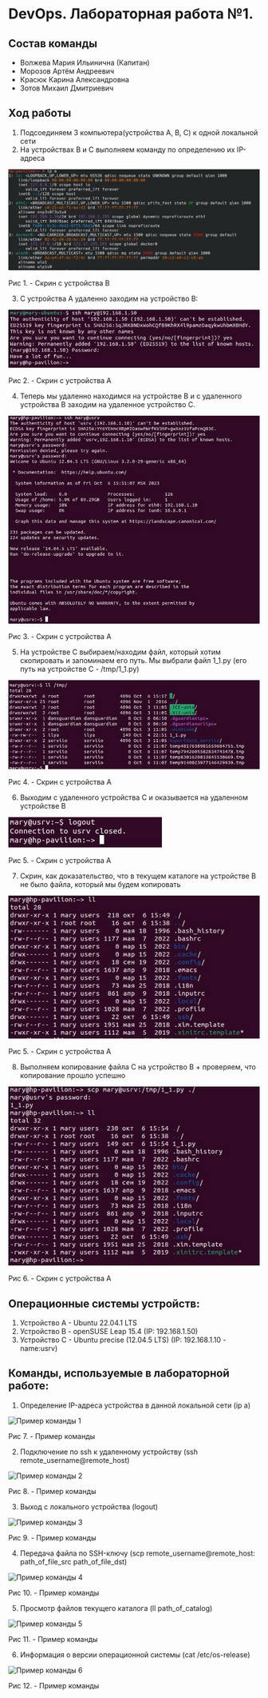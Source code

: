 # DevOps. Лабораторная работа №1.
## Состав команды
- Волжева Мария Ильинична (Капитан)
- Морозов Артём Андреевич
- Красюк Карина Александровна
- Зотов Михаил Дмитриевич
## Ход работы
1. Подсоединяем 3 компьютера(устройства A, B, C) к одной локальной сети
2. На устройствах В и С выполняем команду по определению их IP-адреса

![Скрин с устройства В 1](https://github.com/Ermack241/White---maned-horses/blob/main/DevOps%201%20lab/pic/photo_2023-10-06_18-45-52.jpg)

Рис 1. - Скрин с устройства В

3. С устройства A удаленно заходим на устройство В:

![Скрин с устройства A 1](https://github.com/Ermack241/White---maned-horses/blob/main/DevOps%201%20lab/pic/photo_2023-10-06_18-46-13.jpg)

Рис 2. - Скрин с устройства A

4. Теперь мы удаленно находимся на устройстве B и с удаленного устройства B заходим на удаленное устройство С. 

![Скрин с устройства A 2](https://github.com/Ermack241/White---maned-horses/blob/main/DevOps%201%20lab/pic/photo_2023-10-06_18-46-16.jpg)

Рис 3. - Скрин с устройства A

5. На устройстве С выбираем/находим файл, который хотим скопировать и запоминаем его путь. Мы выбрали файл 1_1.py (его путь на устройстве С -  /tmp/1_1.py)

![Скрин с устройства A 3](https://github.com/Ermack241/White---maned-horses/blob/main/DevOps%201%20lab/pic/photo_2023-10-06_18-46-21.jpg)

Рис 4. - Скрин с устройства A

6. Выходим с удаленного устройства С и оказывается на удаленном устройстве B

![Скрин с устройства A 4](https://github.com/Ermack241/White---maned-horses/blob/main/DevOps%201%20lab/pic/photo_2023-10-06_18-46-24.jpg)

Рис 5. - Скрин с устройства A

7. Скрин, как доказательство, что в текущем каталоге на устройстве B не было файла, который мы будем копировать

![Скрин с устройства A 5](https://github.com/Ermack241/White---maned-horses/blob/main/DevOps%201%20lab/pic/photo_2023-10-06_18-46-27.jpg)

Рис 5. - Скрин с устройства A

8. Выполняем копирование файла С на устройство В + проверяем, что копирование прошло успешно

![Скрин с устройства A 6](https://github.com/Ermack241/White---maned-horses/blob/main/DevOps%201%20lab/pic/photo_2023-10-06_18-46-30.jpg)

Рис 6. - Скрин с устройства A


## Операционные системы устройств:
1. Устройство A - Ubuntu 22.04.1 LTS
2. Устройство B - openSUSE Leap 15.4 (IP: 192.168.1.50)
3. Устройство C - Ubuntu precise (12.04.5 LTS) (IP: 192.168.1.10 - name:usrv)

## Команды, используемые в лабораторной работе:
1. Определение IP-адреса устройства в данной локальной сети (ip a)

![Пример команды 1](https://github.com/Ermack241/White-maned-horses/blob/main/DevOps%201%20lab/pic/%D0%A0%D0%B8%D1%81%D1%83%D0%BD%D0%BE%D0%BA1.png)

Рис 7. - Пример команды

2. Подключение по ssh к удаленному устройству 
(ssh remote_username@remote_host)

![Пример команды 2](https://github.com/Ermack241/White-maned-horses/blob/main/DevOps%201%20lab/pic/%D0%A0%D0%B8%D1%81%D1%83%D0%BD%D0%BE%D0%BA2.png)

Рис 8. - Пример команды

3. Выход с локального устройства (logout)

![Пример команды 3](https://github.com/Ermack241/White-maned-horses/blob/main/DevOps%201%20lab/pic/%D0%A0%D0%B8%D1%81%D1%83%D0%BD%D0%BE%D0%BA3.png)

Рис 9. - Пример команды

4. Передача файла по SSH-ключу
(scp remote_username@remote_host: path_of_file_src path_of_file_dst)

![Пример команды 4](https://github.com/Ermack241/White-maned-horses/blob/main/DevOps%201%20lab/pic/%D0%A0%D0%B8%D1%81%D1%83%D0%BD%D0%BE%D0%BA4.png)

Рис 10. - Пример команды

5. Просмотр файлов текущего каталога (ll  path_of_catalog)

![Пример команды 5](https://github.com/Ermack241/White-maned-horses/blob/main/DevOps%201%20lab/pic/%D0%A0%D0%B8%D1%81%D1%83%D0%BD%D0%BE%D0%BA5.png)

Рис 11. - Пример команды

6. Информация о версии операционной системы (cat /etc/os-release)

![Пример команды 6](https://github.com/Ermack241/White-maned-horses/blob/main/DevOps%201%20lab/pic/%D0%A0%D0%B8%D1%81%D1%83%D0%BD%D0%BE%D0%BA6.png)

Рис 12. - Пример команды
